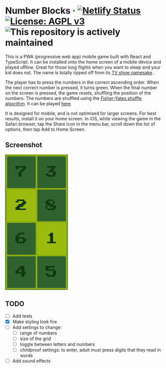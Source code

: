 # Number Blocks &middot; [![Netlify Status](https://api.netlify.com/api/v1/badges/3da42858-3dbf-4ce3-ae99-0cd1f56e078c/deploy-status)](https://app.netlify.com/sites/visionary-scone-c0300a/deploys) [![License: AGPL v3](https://img.shields.io/badge/License-AGPL_v3-blue.svg)](https://www.gnu.org/licenses/agpl-3.0) ![This repository is actively maintained](https://img.shields.io/maintenance/yes/2023)

This is a PWA (progressive web app) mobile game built with React and TypeScript.  It can be installed onto the home screen of a mobile device and played offline.  Great for those long flights when you want to sleep and your kid does not.  The name is totally ripped off from its [TV show namesake](https://www.imdb.com/title/tt7978538/).

The player has to press the numbers in the correct ascending order.  When the next correct number is pressed, it turns green.  When the final number on the screen is pressed, the game resets, shuffling the position of the numbers.  The numbers are shuffled using the [Fisher-Yates shuffle algorithm](https://en.wikipedia.org/wiki/Fisher%E2%80%93Yates_shuffle).  It can be played [here](https://visionary-scone-c0300a.netlify.app/).

It is designed for mobile, and is not optimised for larger screens.  For best results, install it on your home screen.  In iOS, while viewing the game in the Safari browser, tap the Share icon in the menu bar, scroll down the list of options, then tap Add to Home Screen.

## Screenshot

![screenshot.png](docs/screenshot.png)

## TODO
- [ ] Add tests
- [x] Make styling look fire
- [ ] Add settings to change:
  - [ ] range of numbers
  - [ ] size of the grid
  - [ ] toggle between letters and numbers
  - [ ] childproof settings: to enter, adult must press digits that they read in words
- [ ] Add sound effects